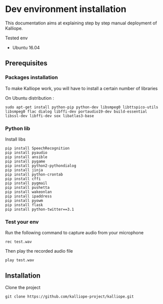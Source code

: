 # Dev environment installation

This documentation aims at explaining step by step manual deployment of Kalliope.

Tested env
- Ubuntu 16.04



## Prerequisites

### Packages installation
To make Kalliope work, you will have to install a certain number of libraries

On Ubuntu distribution :
```
sudo apt-get install python-pip python-dev libsmpeg0 libttspico-utils libsmpeg0 flac dialog libffi-dev portaudio19-dev build-essential libssl-dev libffi-dev sox libatlas3-base
```

### Python lib

Install libs
```
pip install SpeechRecognition
pip install pyaudio
pip install ansible
pip install pygame
pip install python2-pythondialog
pip install jinja
pip install python-crontab
pip install cffi
pip install pygmail
pip install pushetta
pip install wakeonlan
pip install ipaddress
pip install pyowm
pip install flask
pip install python-twitter==3.1
```

### Test your env
Run the following command to capture audio from your microphone
```
rec test.wav
```

Then play the recorded audio file
```
play test.wav
```

## Installation

Clone the project
```
git clone https://github.com/kalliope-project/kalliope.git
```

